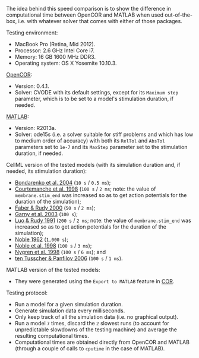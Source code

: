The idea behind this speed comparison is to show the difference in computational time between OpenCOR and MATLAB when used out-of-the-box, i.e. with whatever solver that comes with either of those packages.

Testing environment:
 - MacBook Pro (Retina, Mid 2012).
 - Processor: 2.6 GHz Intel Core i7.
 - Memory: 16 GB 1600 MHz DDR3.
 - Operating system: OS X Yosemite 10.10.3.

[OpenCOR](http://www.opencor.ws/):
 - Version: 0.4.1.
 - Solver: CVODE with its default settings, except for its ```Maximum step``` parameter, which is to be set to a model's stimulation duration, if needed.

[MATLAB](http://www.mathworks.com/products/matlab/):
 - Version: R2013a.
 - Solver: ode15s (i.e. a solver suitable for stiff problems and which has low to medium order of accuracy) with both its ```RelTol``` and ```AbsTol``` parameters set to ```1e-7``` and its ```MaxStep``` parameter set to the stimulation duration, if needed.

CellML version of the tested models (with its simulation duration and, if needed, its stimulation duration):
 - [Bondarenko et al. 2004](http://models.cellml.org/e/41) (```10 s``` / ```0.5 ms```);
 - [Courtemanche et al. 1998](http://models.cellml.org/exposure/0e03bbe01606be5811691f9d5de10b65) (```100 s``` / ```2 ms```; note: the value of ```membrane.stim_end``` was increased so as to get action potentials for the duration of the simulation);
 - [Faber & Rudy 2000](http://models.cellml.org/exposure/55643f2114a2a463ada007deb9fc3913) (```50 s``` / ```2 ms```);
 - [Garny et al. 2003](http://models.cellml.org/exposure/d71105df45dd7030b3c99b2b1e95b8c0) (```100 s```);
 - [Luo & Rudy 1991](http://models.cellml.org/exposure/2d2ce7737b42a4f72d6bf8b67f6eb5a2) (```200 s``` / ```2 ms```; note: the value of ```membrane.stim_end``` was increased so as to get action potentials for the duration of the simulation);
 - [Noble 1962](http://models.cellml.org/exposure/812eeafbc8ebe97bef435340c80cfcce) (```1,000 s```);
 - [Noble et al. 1998](http://models.cellml.org/exposure/a40c4434423c0436e2789a2d457b7ab2) (```100 s``` / ```3 ms```);
 - [Nygren et al. 1998](http://models.cellml.org/exposure/ad761ce160f3b4077bbae7a004c229e3) (```100 s``` / ```6 ms```); and
 - [ten Tusscher & Panfilov 2006](http://models.cellml.org/exposure/a7179d94365ff0c9c0e6eb7c6a787d3d) (```100 s``` / ```1 ms```).

MATLAB version of the tested models:
 - They were generated using the ```Export to MATLAB``` feature in [COR](http://cor.physiol.ox.ac.uk/).

Testing protocol:
 - Run a model for a given simulation duration.
 - Generate simulation data every milliseconds.
 - Only keep track of all the simulation data (i.e. no graphical output).
 - Run a model ```7``` times, discard the ```2``` slowest runs (to account for unpredictable slowdowns of the testing machine) and average the resulting computational times.
 - Computational times are obtained directly from OpenCOR and MATLAB (through a couple of calls to ```cputime``` in the case of MATLAB).
